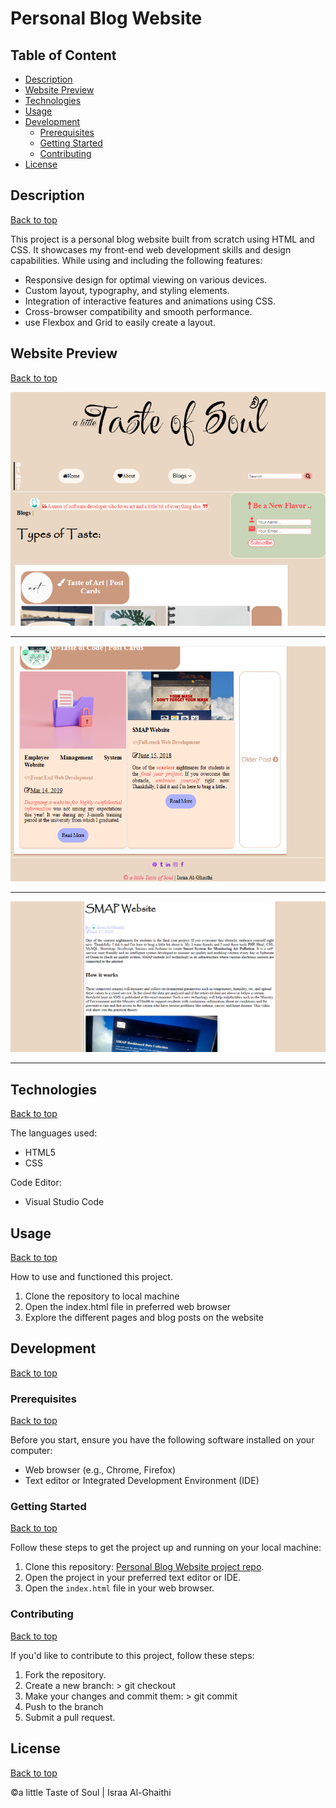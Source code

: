 # Personal Blog Website

## Table of Content

- [Description](#description)
- [Website Preview](#website-preview)
- [Technologies](#technologies)
- [Usage](#usage)
- [Development](#development)
    - [Prerequisites](#prerequisites)
    - [Getting Started](#getting-started)
    - [Contributing](#contributing)
- [License](#license)

## Description

[Back to top](#table-of-content)

This project is a personal blog website built from scratch using HTML and CSS. It showcases my front-end web development skills and design capabilities. While using and including the following features:

- Responsive design for optimal viewing on various devices.
- Custom layout, typography, and styling elements.
- Integration of interactive features and animations using CSS.
- Cross-browser compatibility and smooth performance.
- use Flexbox and Grid to easily create a layout.

## Website Preview

[Back to top](#table-of-content)

![Home Page Header Image](homePage.png "Home Page Header of the Website")

***

![Blog Posts Cards and Footer Image](postblog-&-footer.png "Blog Posts Cards and the Footer")

***

![Blog Post Page Image](post.png "Blog Post Page View")

***

## Technologies

[Back to top](#table-of-content)

The languages used:

- HTML5
- CSS

Code Editor:

- Visual Studio Code

## Usage

[Back to top](#table-of-content)

How to use and functioned this project.

1. Clone the repository to local machine
2. Open the index.html file in preferred web browser
3. Explore the different pages and blog posts on the website

## Development

[Back to top](#table-of-content)

### Prerequisites

[Back to top](#table-of-content)

Before you start, ensure you have the following software installed on your computer:

- Web browser (e.g., Chrome, Firefox)
- Text editor or Integrated Development Environment (IDE)

### Getting Started

[Back to top](#table-of-content)

Follow these steps to get the project up and running on your local machine:

1. Clone this repository: [Personal Blog Website project repo](https://github.com/Israa-AlGhaithi/Personal-Blog-Website-Udacity-project.git).
2. Open the project in your preferred text editor or IDE.
3. Open the `index.html` file in your web browser.

### Contributing

[Back to top](#table-of-content)

If you'd like to contribute to this project, follow these steps:

1. Fork the repository.
2. Create a new branch: > git checkout <branch-name>
3. Make your changes and commit them: > git commit
4. Push to the branch
5. Submit a pull request.

## License

[Back to top](#table-of-content)

©a little Taste of Soul \| Israa Al-Ghaithi
